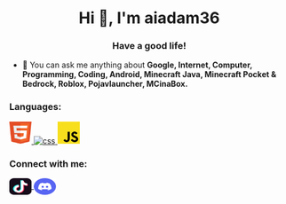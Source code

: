 <h1 align="center">Hi 👋, I'm aiadam36</h1>

<h3 align="center">Have a good life!</h3>

- 💬 You can ask me anything about **Google, Internet, Computer, Programming, Coding, Android, Minecraft Java, Minecraft Pocket & Bedrock, Roblox, Pojavlauncher, MCinaBox.**

<h3 align="left">Languages:</h3>
<p align="left">
<a href="" target="_blank" rel="noreferrer"> <img src="https://raw.githubusercontent.com/aiadam36/aiadam36/main/icons/html-icon.svg" alt="html" width="40" height="40"/> </a>
<a href="" target="_blank" rel="noreferrer"> <img src="https://raw.githubusercontent.com/aiadam36/aiadam36/main/icons/css-icon.svg" alt="css" width="40" height="40"/> </a>
<a href="" target="_blank" rel="noreferrer"> <img src="https://raw.githubusercontent.com/aiadam36/aiadam36/main/icons/javascript-programming-language-icon.svg" alt="js" width="40" height="40"/> </a>
</p>
<h3 align="left">Connect with me:</h3>
<p align="left">
<a href="https://tiktok.com/@aiadam36" target="blank"><img align="center" src="https://raw.githubusercontent.com/aiadam36/aiadam36/main/icons/tiktok-app-icon.svg" alt="aiadam36" height="30" width="40" /> </a>
<a href="https://discord.com/invite/EDGxEHFZQh" target="blank"><img align="center" src="https://raw.githubusercontent.com/aiadam36/aiadam36/main/icons/discord-round-color-icon.svg" alt="aiadam36" height="30" width="40" /> </a>
</p>
